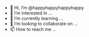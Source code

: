 - 👋 Hi, I’m @happyhappyhappyhappy
- 👀 I’m interested in ...
- 🌱 I’m currently learning ...
- 💞️ I’m looking to collaborate on ...
- 📫 How to reach me ...

<!---
happyhappyhappyhappy/happyhappyhappyhappy is a ✨ special ✨ repository because its `README.md` (this file) appears on your GitHub profile.
You can click the Preview link to take a look at your changes.
--->
